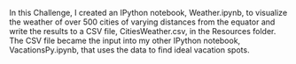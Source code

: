 In this Challenge, I created an IPython notebook, Weather.ipynb, to visualize the weather of over 500 cities of varying distances from the equator and write the results to a CSV file, CitiesWeather.csv, in the Resources folder. The CSV file became the input into my other IPython notebook, VacationsPy.ipynb, that uses the data to find ideal vacation spots.

